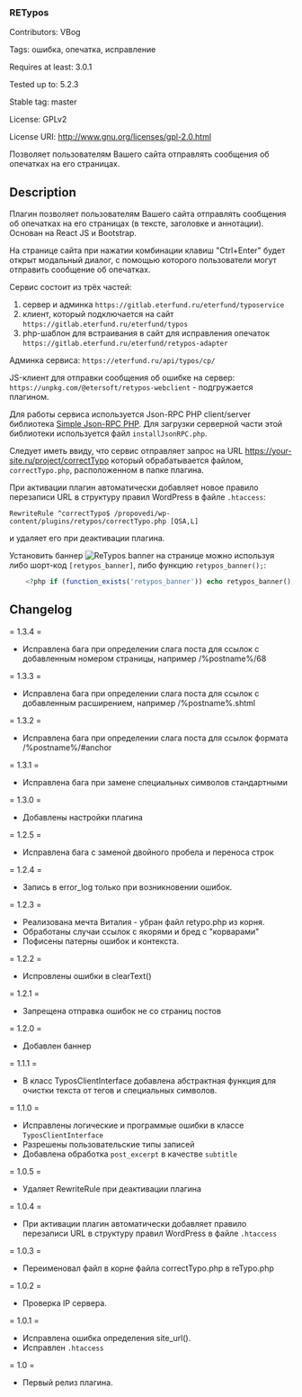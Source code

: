 ### RETypos ###
Contributors: VBog

Tags: ошибка, опечатка, исправление

Requires at least: 3.0.1

Tested up to: 5.2.3

Stable tag: master

License: GPLv2

License URI: http://www.gnu.org/licenses/gpl-2.0.html

Позволяет пользователям Вашего сайта отправлять сообщения об опечатках на его страницах.

## Description ##
Плагин позволяет пользователям Вашего сайта отправлять сообщения об опечатках на его страницах (в тексте, заголовке и аннотации). Основан на React JS и Bootstrap.

На странице сайта при нажатии комбинации клавиш "Ctrl+Enter" будет открыт модальный диалог, с помощью которого пользователи могут отправить сообщение об опечатках.

Сервис состоит из трёх частей:

1. сервер и админка
`https://gitlab.eterfund.ru/eterfund/typoservice`
2. клиент, который подключается на сайт
`https://gitlab.eterfund.ru/eterfund/typos`
3. php-шаблон для встраивания в сайт для исправления опечаток
`https://gitlab.eterfund.ru/eterfund/retypos-adapter`

Админка сервиса: `https://eterfund.ru/api/typos/cp/`

JS-клиент для отправки сообщения об ошибке на сервер: `https://unpkg.com/@etersoft/retypos-webclient` - подгружается плагином.

Для работы сервиса используется Json-RPC PHP client/server библиотека [Simple Json-RPC PHP](https://github.com/matasarei/JsonRPC).
Для загрузки серверной части этой библиотеки используется файл `installJsonRPC.php`.

Следует иметь ввиду, что сервис отправляет запрос на URL https://your-site.ru/project/correctTypo который обрабатывается файлом, `correctTypo.php`, расположенном в папке плагина.

При активации плагин автоматически добавляет новое правило перезаписи URL в структуру правил WordPress в файле  `.htaccess`:
```
RewriteRule ^correctTypo$ /propovedi/wp-content/plugins/retypos/correctTypo.php [QSA,L]
```
и удаляет его при деактивации плагина.

Установить баннер ![ReTypos banner](https://gitlab.eterfund.ru/VBog/RETypos/raw/master/img/retypos.png) на странице можно используя либо шорт-код `[retypos_banner]`, либо функцию `retypos_banner();`:
```php
	<?php if (function_exists('retypos_banner')) echo retypos_banner(); ?>
```

## Changelog ##

= 1.3.4 =

* Исправлена бага при определении слага поста для ссылок с добавленным номером страницы, например /%postname%/68

= 1.3.3 =

* Исправлена бага при определении слага поста для ссылок с добавленным расширением, например /%postname%.shtml

= 1.3.2 =

* Исправлена бага при определении слага поста для ссылок формата /%postname%/#anchor

= 1.3.1 =

* Исправлена бага при замене специальных символов стандартными 

= 1.3.0 =

* Добавлены настройки плагина

= 1.2.5 =

* Исправлена бага с заменой двойного пробела и переноса строк

= 1.2.4 =

* Запись в error_log только при возникновении ошибок.

= 1.2.3 =

* Реализована мечта Виталия - убран файл retypo.php из корня.
* Обработаны случаи ссылок с якорями и бред с "корварами"
* Пофисены патерны ошибок и контекста.

= 1.2.2 =

* Испровлены ошибки в clearText()

= 1.2.1 =

* Запрещена отправка ошибок не со страниц постов

= 1.2.0 =

* Добавлен баннер

= 1.1.1 =

* В класс TyposClientInterface добавлена абстрактная функция для очистки текста от тегов и специальных символов.

= 1.1.0 =

* Исправлены логические и программые ошибки в классе `TyposClientInterface`
* Разрешены пользовательские типы записей
* Добавлена обработка `post_excerpt` в качестве `subtitle`


= 1.0.5 =

* Удаляет RewriteRule при деактивации плагина


= 1.0.4 =

* При активации плагин автоматически добавляет правило перезаписи URL в структуру правил WordPress в файле  `.htaccess`


= 1.0.3 =

* Переименовал файл в корне файла correctTypo.php в reTypo.php

= 1.0.2 =

* Проверка IP сервера.

= 1.0.1 =

* Исправлена ошибка определения site_url().
* Исправлен `.htaccess`

= 1.0 =

* Первый релиз плагина.

